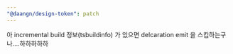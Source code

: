 ```yaml
---
"@daangn/design-token": patch
---
```


아 incremental build 정보(tsbuildinfo) 가 있으면 delcaration emit 을 스킵하는구나....하하하하하
